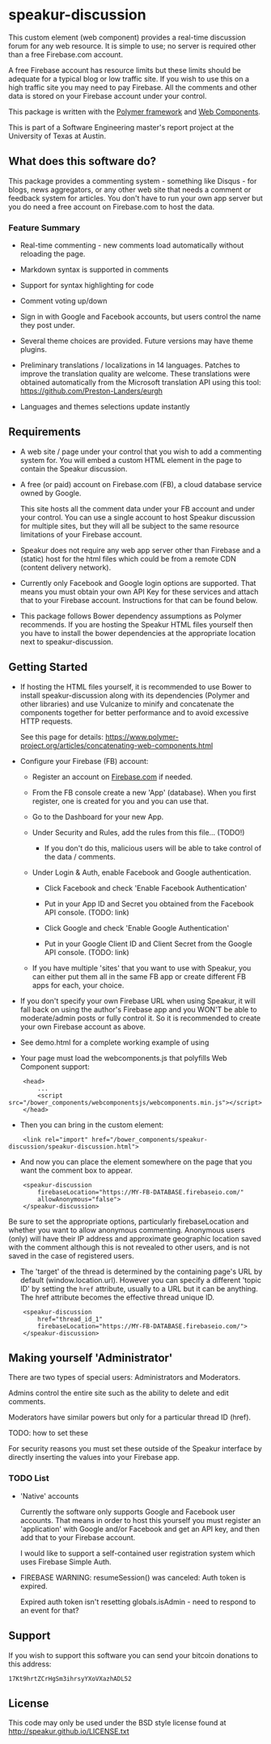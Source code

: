 speakur-discussion
==================

This custom element (web component) provides a real-time discussion forum for any web resource. It is simple to use; no
server is required other than a free Firebase.com account.

A free Firebase account has resource limits but these limits should be adequate for a typical blog or low traffic site.
If you wish to use this on a high traffic site you may need to pay Firebase.  All the comments and other data is stored
on your Firebase account under your control. 

This package is written with the [Polymer framework](https://www.polymer-project.org/) and [Web Components](http://webcomponents.org/).

This is part of a Software Engineering master's report project at the University of Texas at Austin.

## What does this software do?

This package provides a commenting system - something like Disqus - for blogs, news aggregators, or any other
web site that needs a comment or feedback system for articles. You don't have to run your own app server but you
do need a free account on Firebase.com to host the data.

### Feature Summary

* Real-time commenting - new comments load automatically without reloading the page.

* Markdown syntax is supported in comments

* Support for syntax highlighting for code

* Comment voting up/down

* Sign in with Google and Facebook accounts, but users control the name they post under.

* Several theme choices are provided. Future versions may have theme plugins.

* Preliminary translations / localizations in 14 languages. Patches to improve the translation quality are welcome.
  These translations were obtained automatically from the Microsoft translation API using this tool: https://github.com/Preston-Landers/eurgh

* Languages and themes selections update instantly

## Requirements

* A web site / page under your control that you wish to add a commenting system for. You will embed a custom
HTML element in the page to contain the Speakur discussion.

* A free (or paid) account on Firebase.com (FB), a cloud database service owned by Google.

    This site hosts all the comment data under your FB account and under your control. You can use a single account to host
    Speakur discussion for multiple sites, but they will all be subject to the same resource limitations of your Firebase
    account.

* Speakur does not require any web app server other than Firebase and a (static) host for the html files which could be
from a remote CDN (content delivery network).

* Currently only Facebook and Google login options are supported. That means you must obtain your own API Key for these
services and attach that to your Firebase account. Instructions for that can be found below.

* This package follows Bower dependency assumptions as Polymer recommends. If you are hosting the Speakur HTML files yourself
then you have to install the bower dependencies at the appropriate location next to speakur-discussion.


## Getting Started

* If hosting the HTML files yourself, it is recommended to use Bower to install speakur-discussion along
    with its dependencies (Polymer and other libraries) and use Vulcanize to minify and concatenate the components
    together for better performance and to avoid excessive HTTP requests.

    See this page for details: https://www.polymer-project.org/articles/concatenating-web-components.html

* Configure your Firebase (FB) account:

    * Register an account on [Firebase.com](https://www.firebase.com/) if needed.

    * From the FB console create a new 'App' (database). When you first register, one is created for you and you can use that.

    * Go to the Dashboard for your new App.

    * Under Security and Rules, add the rules from this file... (TODO!)

      * If you don't do this, malicious users will be able to take control of the data / comments.

    * Under Login & Auth, enable Facebook and Google authentication.

      * Click Facebook and check 'Enable Facebook Authentication'

      * Put in your App ID and Secret you obtained from the Facebook API console. (TODO: link)

      * Click Google and check 'Enable Google Authentication'

      * Put in your Google Client ID and Client Secret from the Google API console. (TODO: link)

    * If you have multiple 'sites' that you want to use with Speakur, you can either put them all
      in the same FB app or create different FB apps for each, your choice.

* If you don't specify your own Firebase URL when using Speakur, it will fall back on using the
 author's Firebase app and you WON'T be able to moderate/admin posts or fully control it. So
 it is recommended to create your own Firebase account as above.

* See demo.html for a complete working example of using <speakur-discussion>

* Your page must load the webcomponents.js that polyfills Web Component support:

```
    <head>
        ...
        <script src="/bower_components/webcomponentsjs/webcomponents.min.js"></script>
    </head>
```

* Then you can bring in the <speakur-discussion> custom element:

```
    <link rel="import" href="/bower_components/speakur-discussion/speakur-discussion.html">
```

* And now you can place the element somewhere on the page that you want the comment box
to appear.

```
    <speakur-discussion
        firebaseLocation="https://MY-FB-DATABASE.firebaseio.com/"
        allowAnonymous="false">
    </speakur-discussion>
```

Be sure to set the appropriate options, particularly firebaseLocation and whether you want to allow anonymous
commenting.  Anonymous users (only) will have their IP address and approximate geographic location saved with the
comment although this is not revealed to other users, and is not saved in the case of registered users.

* The 'target' of the thread is determined by the containing page's URL by default (window.location.url). However
you can specify a different 'topic ID' by setting the `href` attribute, usually to a URL but it can be anything.
The href attribute becomes the effective thread unique ID.

```
    <speakur-discussion
        href="thread_id_1"
        firebaseLocation="https://MY-FB-DATABASE.firebaseio.com/">
    </speakur-discussion>
```


## Making yourself 'Administrator'

There are two types of special users: Administrators and Moderators.

Admins control the entire site such as the ability to delete and edit comments.

Moderators have similar powers but only for a particular thread ID (href).

TODO: how to set these

For security reasons you must set these outside of the Speakur interface by directly
inserting the values into your Firebase app.


### TODO List

* 'Native' accounts

  Currently the software only supports Google and Facebook user accounts.  That means in order to host this yourself
  you must register an 'application' with Google and/or Facebook and get an API key, and then add that to your Firebase account.

  I would like to support a self-contained user registration system which uses Firebase Simple Auth.


* FIREBASE WARNING: resumeSession() was canceled: Auth token is expired.

  Expired auth token isn't resetting globals.isAdmin - need to respond to an event for that?

## Support

If you wish to support this software you can send your bitcoin donations to this address:

    17Kt9hrtZCrHgSm3ihrsyYXoVXazhADL52

## License

This code may only be used under the BSD style license found at http://speakur.github.io/LICENSE.txt
